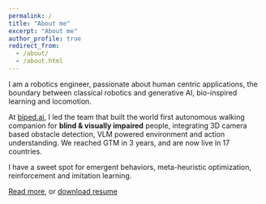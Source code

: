 ```yaml
---
permalink: /
title: "About me"
excerpt: "About me"
author_profile: true
redirect_from: 
  - /about/
  - /about.html
---
```

I am a robotics engineer, passionate about human centric applications, the boundary between classical robotics and generative AI, bio-inspired learning and locomotion.

At [biped.ai](https://biped.ai), I led the team that built the world first autonomous walking companion for **blind & visually impaired** people, integrating 3D camera based obstacle detection, VLM powered environment and action  understanding. We reached  GTM in 3 years, and are now live in 17 countries.

I have a sweet spot for emergent behaviors, meta-heuristic optimization, reinforcement and imitation learning.

[Read more](/portfolio/01-real2sim/), or [download resume](files/paul_prevel_cv_200325.pdf)
